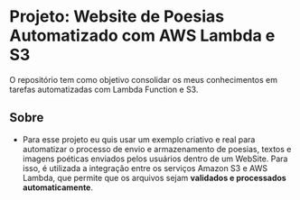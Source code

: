 # Projeto: Website de Poesias Automatizado com AWS Lambda e S3
O repositório tem como objetivo consolidar os meus conhecimentos em tarefas automatizadas com Lambda Function e S3.

## Sobre
- Para esse projeto eu quis usar um exemplo criativo e real para automatizar o processo de envio e armazenamento de poesias, textos e imagens poéticas enviados pelos usuários dentro de um WebSite. Para isso, é utilizada a integração entre os serviços Amazon S3 e AWS Lambda, que permite que os arquivos sejam **validados e processados automaticamente**.


